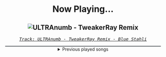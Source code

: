 <div align="center"> 
<h1>Now Playing...</h1>

![ULTRAnumb - TweakerRay Remix](https://i.scdn.co/image/ab67616d00001e024d33efa2dd8f0562d4e8f2b5)
--
_<samp><a href="https://open.spotify.com/track/7o7J8p7XvYcyhagxOFxfu8">Track: ULTRAnumb - TweakerRay Remix - Blue Stahli</a></samp>_

<div style="border: 1px #4B5054 solid"></div>
<details>
  <summary>
    Previous played songs
  </summary>
  <table>
    <thead>
      <tr>
        <th>
          Artist
        </th>
        <th>
          Song
        </th>
        <th>
          Link
        </th>
      </tr>
    </thead>
    <tbody>
      <tr><td>Blue Stahli</td><td>ULTRAnumb - TweakerRay Remix</td><td><a href="https://open.spotify.com/track/7o7J8p7XvYcyhagxOFxfu8">https://open.spotify.com/track/7o7J8p7XvYcyhagxOFxfu8</a></td></tr><tr><td>Blue Stahli</td><td>ULTRAnumb - Armored Defiance Remix</td><td><a href="https://open.spotify.com/track/4ddsZp3aqDGZ0Hq1zpduHt">https://open.spotify.com/track/4ddsZp3aqDGZ0Hq1zpduHt</a></td></tr><tr><td>Blue Stahli</td><td>ULTRAnumb - EchoDeep Remix</td><td><a href="https://open.spotify.com/track/74jcnkHAL35fQ1BWgq0IKJ">https://open.spotify.com/track/74jcnkHAL35fQ1BWgq0IKJ</a></td></tr><tr><td>Blue Stahli</td><td>ULTRAnumb - Jato Unit Remix</td><td><a href="https://open.spotify.com/track/0FFw98bSGX5VtIFS634f5R">https://open.spotify.com/track/0FFw98bSGX5VtIFS634f5R</a></td></tr><tr><td>Blue Stahli</td><td>ULTRAnumb - Neon Sky Remix</td><td><a href="https://open.spotify.com/track/55QdN6BKcuRKtFmPYDv92l">https://open.spotify.com/track/55QdN6BKcuRKtFmPYDv92l</a></td></tr><tr><td>Blue Stahli</td><td>ULTRAnumb - Machinnes Remix</td><td><a href="https://open.spotify.com/track/72MMR69GwvyoafkPWq04c1">https://open.spotify.com/track/72MMR69GwvyoafkPWq04c1</a></td></tr><tr><td>Blue Stahli</td><td>ULTRAnumb - Synoise Remix</td><td><a href="https://open.spotify.com/track/0N5obDdMFZgeyQuocfqnuR">https://open.spotify.com/track/0N5obDdMFZgeyQuocfqnuR</a></td></tr><tr><td>Blue Stahli</td><td>ULTRAnumb - Billdisc Remix</td><td><a href="https://open.spotify.com/track/6RU28sJVN5rXkbHv6Xl2bW">https://open.spotify.com/track/6RU28sJVN5rXkbHv6Xl2bW</a></td></tr><tr><td>Blue Stahli</td><td>ULTRAnumb - Animattronic Remix</td><td><a href="https://open.spotify.com/track/5hrmATFJxp15HkUy7YbP5g">https://open.spotify.com/track/5hrmATFJxp15HkUy7YbP5g</a></td></tr><tr><td>Blue Stahli</td><td>ULTRAnumb - Gokay Remix</td><td><a href="https://open.spotify.com/track/2q1asgB1o6aU2Dk8Q61wbD">https://open.spotify.com/track/2q1asgB1o6aU2Dk8Q61wbD</a></td></tr><tr><td>Blue Stahli</td><td>ULTRAnumb - Paul Udarov Remix</td><td><a href="https://open.spotify.com/track/4NOKedLAEhWB3NewYuyiMS">https://open.spotify.com/track/4NOKedLAEhWB3NewYuyiMS</a></td></tr><tr><td>Blue Stahli</td><td>ULTRAnumb - Exterminated Remix</td><td><a href="https://open.spotify.com/track/5EIZQmsW9ENHxoK746M92A">https://open.spotify.com/track/5EIZQmsW9ENHxoK746M92A</a></td></tr><tr><td>Blue Stahli</td><td>ULTRAnumb - GReeNOX Remix</td><td><a href="https://open.spotify.com/track/1XjmrKb1envHzkiEIBqCti">https://open.spotify.com/track/1XjmrKb1envHzkiEIBqCti</a></td></tr><tr><td>Blue Stahli</td><td>ULTRAnumb - Synthetic Killing Unit Remix</td><td><a href="https://open.spotify.com/track/2iZjOOYfFMVUq72upSi5hF">https://open.spotify.com/track/2iZjOOYfFMVUq72upSi5hF</a></td></tr><tr><td>Ice Nine Kills</td><td>Meat & Greet</td><td><a href="https://open.spotify.com/track/4GxFq0SoA0QOsocHvtHIvL">https://open.spotify.com/track/4GxFq0SoA0QOsocHvtHIvL</a></td></tr><tr><td>Orbit Culture</td><td>Carvings</td><td><a href="https://open.spotify.com/track/5DaVpWQErpd8t0t7YsN6mw">https://open.spotify.com/track/5DaVpWQErpd8t0t7YsN6mw</a></td></tr><tr><td>Red</td><td>Cold World</td><td><a href="https://open.spotify.com/track/4UAEJR58iotXADQ2TNxMae">https://open.spotify.com/track/4UAEJR58iotXADQ2TNxMae</a></td></tr><tr><td>Orbit Culture</td><td>Alienated</td><td><a href="https://open.spotify.com/track/2XYiG3Hk8npxB78QbN5gqA">https://open.spotify.com/track/2XYiG3Hk8npxB78QbN5gqA</a></td></tr><tr><td>Disturbed</td><td>The Animal</td><td><a href="https://open.spotify.com/track/1HD8mFfpSGLJnwv6UTLaIv">https://open.spotify.com/track/1HD8mFfpSGLJnwv6UTLaIv</a></td></tr><tr><td>Orbit Culture</td><td>Descent</td><td><a href="https://open.spotify.com/track/46IwawpHVB7462bMZ10Wzf">https://open.spotify.com/track/46IwawpHVB7462bMZ10Wzf</a></td></tr>
    </tbody>
  </table>
</details>

</div>

